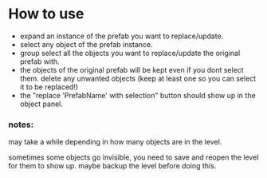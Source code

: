 # How to use

* expand an instance of the prefab you want to replace/update.
* select any object of the prefab instance.
* group select all the objects you want to replace/update the original prefab with.
* the objects of the original prefab will be kept even if you dont select them. delete any unwanted objects (keep at least one so you can select it to be replaced!)
* the "replace 'PrefabName' with selection" button should show up in the object panel.

### notes:

 may take a while depending in how many objects are in the level.

 sometimes some objects go invisible, you need to save and reopen the level for them to show up. maybe backup the level before doing this.
